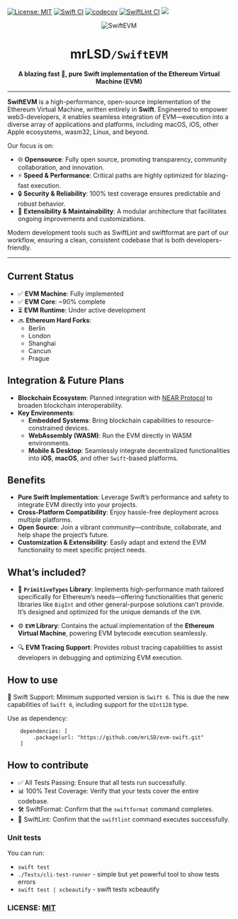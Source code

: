[![License: MIT](https://img.shields.io/badge/License-MIT-yellow.svg)](https://opensource.org/licenses/MIT)
[![Swift CI](https://github.com/mrLSD/evm-swift/actions/workflows/swift.yaml/badge.svg)](https://github.com/mrLSD/swift-evm/actions/workflows/swift.yaml)
[![codecov](https://codecov.io/gh/mrLSD/swift-evm/graph/badge.svg?token=1uc0niBI3c)](https://codecov.io/gh/mrLSD/swift-evm)
[![SwiftLint CI](https://img.shields.io/badge/SwiftLint-CI-blue.svg)](https://github.com/mrLSD/swift-evm/actions/workflows/swift.yaml)
[![](https://img.shields.io/endpoint?url=https%3A%2F%2Fswiftpackageindex.com%2Fapi%2Fpackages%2FmrLSD%2Fswift-evm%2Fbadge%3Ftype%3Dswift-versions)](https://swiftpackageindex.com/mrLSD/swift-evm)


<div align="center">
  <img src=".github/logo.png" alt="SwiftEVM" />

  <h1>mrLSD<code>/SwiftEVM</code></h1>
  <p><strong>A blazing fast 🚀, pure Swift implementation of the Ethereum Virtual Machine (EVM)</strong></p>
</div>

-----

**SwiftEVM** is a high-performance, open-source implementation of the Ethereum Virtual Machine, 
written entirely in **Swift**. Engineered to empower web3-developers, it enables seamless integration of EVM—execution into a diverse array of applications and platforms, including macOS, iOS, other Apple ecosystems, wasm32, Linux, and beyond.

Our focus is on:
- 🌐 **Opensource**: Fully open source, promoting transparency, community collaboration, and innovation.
- ⚡ **Speed & Performance**: Critical paths are highly optimized for blazing-fast execution.
- 🔒 **Security & Reliability**: 100% test coverage ensures predictable and robust behavior.
- 🔧 **Extensibility & Maintainability**: A modular architecture that facilitates ongoing improvements and customizations.

Modern development tools such as SwiftLint and swiftformat are part of our workflow, ensuring a clean, 
consistent codebase that is both developers-friendly.

---

## Current Status

- ✅ **EVM Machine**: Fully implemented
- ✅ **EVM Core**: ~90% complete
- ⏳ **EVM Runtime**: Under active development
- 🔜 **Ethereum Hard Forks**:
  - Berlin
  - London
  - Shanghai
  - Cancun
  - Prague

## Integration & Future Plans

- **Blockchain Ecosystem**: Planned integration with [NEAR Protocol](https://near.org/) to broaden 
blockchain interoperability.
- **Key Environments**:
  - **Embedded Systems**: Bring blockchain capabilities to resource-constrained devices.
  - **WebAssembly (WASM)**: Run the EVM directly in WASM environments.
  - **Mobile & Desktop**: Seamlessly integrate decentralized functionalities into **iOS**, **macOS**, and other `Swift`-based platforms.

## Benefits

- **Pure Swift Implementation**: Leverage Swift’s performance and safety to integrate EVM directly into your projects.
- **Cross-Platform Compatibility**: Enjoy hassle-free deployment across multiple platforms.
- **Open Source**: Join a vibrant community—contribute, collaborate, and help shape the project’s future.
- **Customization & Extensibility**: Easily adapt and extend the EVM functionality to meet specific project needs.

## What’s included?

- 🔢 **`PrimitiveTypes` Library**: Implements high-performance math tailored specifically for Ethereum’s needs—offering
functionalities that generic libraries like `BigInt` and other general-purpose solutions can’t provide. 
It’s designed and optimized for the unique demands of the `EVM`.

- ⚙️ **`EVM` Library**: Contains the actual implementation of the **Ethereum Virtual Machine**, powering EVM bytecode execution seamlessly.

- 🔍 **EVM Tracing Support**: Provides robust tracing capabilities to assist developers in debugging and optimizing EVM execution.

## How to use

📱 Swift Support: Minimum supported version is `Swift 6`. 
This is due the new capabilities of `Swift 6`, including support for the `UInt128` type.

Use as dependency:
```
    dependencies: [
        .package(url: "https://github.com/mrLSD/evm-swift.git"
    ]
```

## How to contribute

- ✅ All Tests Passing: Ensure that all tests run successfully.
- 📊 100% Test Coverage: Verify that your tests cover the entire codebase.
- 🛠️ SwiftFormat: Confirm that the `swiftformat` command completes.
- 🔧 SwiftLint: Confirm that the `swiftlint` command executes successfully.

### Unit tests

You can run:
- `swift test`
- `./Tests/cli-test-runner` - simple but yet powerful tool to show tests errors
- `swift test | xcbeautify` - swift tests xcbeautify

### LICENSE: [MIT](LICENSE)
